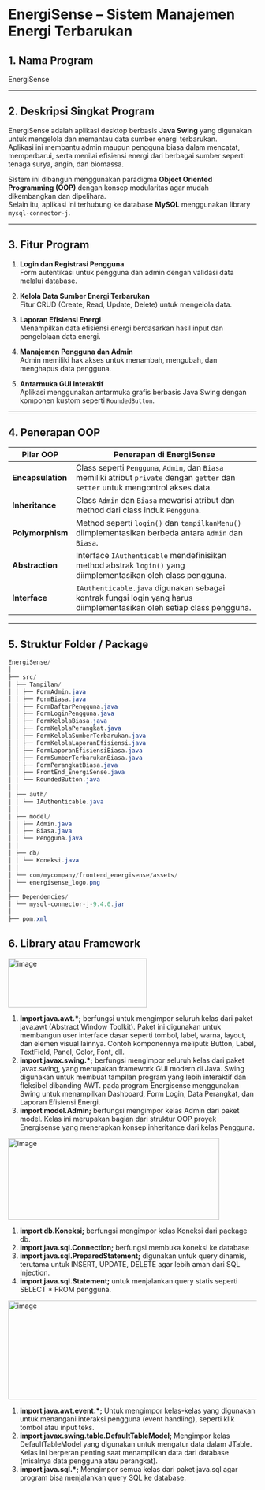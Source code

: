 # EnergiSense – Sistem Manajemen Energi Terbarukan

## 1. Nama Program  
EnergiSense

---

## 2. Deskripsi Singkat Program  
EnergiSense adalah aplikasi desktop berbasis **Java Swing** yang digunakan untuk mengelola dan memantau data sumber energi terbarukan.  
Aplikasi ini membantu admin maupun pengguna biasa dalam mencatat, memperbarui, serta menilai efisiensi energi dari berbagai sumber seperti tenaga surya, angin, dan biomassa.  

Sistem ini dibangun menggunakan paradigma **Object Oriented Programming (OOP)** dengan konsep modularitas agar mudah dikembangkan dan dipelihara.  
Selain itu, aplikasi ini terhubung ke database **MySQL** menggunakan library `mysql-connector-j`.

---

## 3. Fitur Program  

1. **Login dan Registrasi Pengguna**  
   Form autentikasi untuk pengguna dan admin dengan validasi data melalui database.  

2. **Kelola Data Sumber Energi Terbarukan**  
   Fitur CRUD (Create, Read, Update, Delete) untuk mengelola data.  

3. **Laporan Efisiensi Energi**  
   Menampilkan data efisiensi energi berdasarkan hasil input dan pengelolaan data energi.  

4. **Manajemen Pengguna dan Admin**  
   Admin memiliki hak akses untuk menambah, mengubah, dan menghapus data pengguna.  

5. **Antarmuka GUI Interaktif**  
   Aplikasi menggunakan antarmuka grafis berbasis Java Swing dengan komponen kustom seperti `RoundedButton`.

---

## 4. Penerapan OOP  

| Pilar OOP | Penerapan di EnergiSense |
|------------|---------------------------|
| **Encapsulation** | Class seperti `Pengguna`, `Admin`, dan `Biasa` memiliki atribut `private` dengan `getter` dan `setter` untuk mengontrol akses data. |
| **Inheritance** | Class `Admin` dan `Biasa` mewarisi atribut dan method dari class induk `Pengguna`. |
| **Polymorphism** | Method seperti `login()` dan `tampilkanMenu()` diimplementasikan berbeda antara `Admin` dan `Biasa`. |
| **Abstraction** | Interface `IAuthenticable` mendefinisikan method abstrak `login()` yang diimplementasikan oleh class pengguna. |
| **Interface** | `IAuthenticable.java` digunakan sebagai kontrak fungsi login yang harus diimplementasikan oleh setiap class pengguna. |

---

## 5. Struktur Folder / Package
```java
EnergiSense/
│
├── src/
│ ├── Tampilan/
│ │ ├── FormAdmin.java
│ │ ├── FormBiasa.java
│ │ ├── FormDaftarPengguna.java
│ │ ├── FormLoginPengguna.java
│ │ ├── FormKelolaBiasa.java
│ │ ├── FormKelolaPerangkat.java
│ │ ├── FormKelolaSumberTerbarukan.java
│ │ ├── FormKelolaLaporanEfisiensi.java
│ │ ├── FormLaporanEfisiensiBiasa.java
│ │ ├── FormSumberTerbarukanBiasa.java
│ │ ├── FormPerangkatBiasa.java
│ │ ├── FrontEnd_EnergiSense.java
│ │ └── RoundedButton.java
│ │
│ ├── auth/
│ │ └── IAuthenticable.java
│ │
│ ├── model/
│ │ ├── Admin.java
│ │ ├── Biasa.java
│ │ └── Pengguna.java
│ │
│ ├── db/
│ │ └── Koneksi.java
│ │
│ └── com/mycompany/frontend_energisense/assets/
│ └── energisense_logo.png
│
├── Dependencies/
│ └── mysql-connector-j-9.4.0.jar
│
├── pom.xml
```
## 6. Library atau Framework

<img width="281" height="99" alt="image" src="https://github.com/user-attachments/assets/f31232df-9174-41f1-a9a3-fff3c93877e9" />

1. **Import java.awt.*;**
   berfungsi untuk mengimpor seluruh kelas dari paket java.awt (Abstract Window Toolkit).   Paket ini digunakan untuk membangun user interface dasar seperti tombol, label, warna, layout, dan elemen visual lainnya. Contoh komponennya meliputi: Button, Label, TextField, Panel, Color, Font, dll.
2.  **import javax.swing.*;**
 berfungsi mengimpor seluruh kelas dari paket javax.swing, yang merupakan framework GUI modern di Java. Swing digunakan untuk membuat tampilan program yang lebih interaktif dan fleksibel dibanding AWT. pada program Energisense menggunakan Swing untuk menampilkan Dashboard, Form Login, Data Perangkat, dan Laporan Efisiensi Energi.
3.  **import model.Admin;**
   berfungsi mengimpor kelas Admin dari paket model. Kelas ini merupakan bagian dari struktur OOP proyek Energisense yang menerapkan konsep inheritance dari kelas Pengguna.

<img width="428" height="165" alt="image" src="https://github.com/user-attachments/assets/048eb4c6-ea5b-4270-9c4b-a7d20ac9b63e" />

1. **import db.Koneksi;**
   berfungsi mengimpor kelas Koneksi dari package db.
2. **import java.sql.Connection;**
   berfungsi membuka koneksi ke database
3. **import java.sql.PreparedStatement;**
   digunakan untuk query dinamis, terutama untuk INSERT, UPDATE, DELETE agar lebih aman dari SQL Injection.
4. **import java.sql.Statement;**
   untuk menjalankan query statis seperti SELECT * FROM pengguna.
   
<img width="523" height="201" alt="image" src="https://github.com/user-attachments/assets/0cf4db07-b62f-4c9b-9273-4069419e2d3d" />

1. **import java.awt.event.*;**
   Untuk mengimpor kelas-kelas yang digunakan untuk menangani interaksi pengguna (event handling), seperti klik tombol atau input teks.
2. **import javax.swing.table.DefaultTableModel;**
   Mengimpor kelas DefaultTableModel yang digunakan untuk mengatur data dalam JTable. Kelas ini berperan penting saat menampilkan data dari database (misalnya data pengguna atau perangkat).
3. **import java.sql.*;**
   Mengimpor semua kelas dari paket java.sql agar program bisa menjalankan query SQL ke database.
